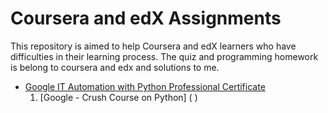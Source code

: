 # Coursera and edX Assignments

This repository is aimed to help Coursera and edX learners who have difficulties in their learning process.
The quiz and programming homework is belong to coursera and edx and solutions to me.

* [Google IT Automation with Python Professional Certificate](https://github.com/RAYOPOKU/Courses/blob/master/Google-IT-Automation-with-Python)
  1. [Google - Crush Course on Python] ( )
